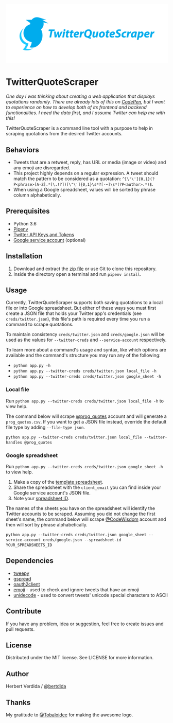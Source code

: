<p align="center"><img src="logo/logotype-horizontal.png"></p>

# TwitterQuoteScraper

_One day I was thinking about creating a web application that displays quotations randomly. There are already lots of this on [CodePen](https://codepen.io/search/pens?q=random%20quote%20generator&page=1&order=popularity&depth=everything), but I want to experience on how to develop both of its frontend and backend functionalities. I need the data first, and I assume Twitter can help me with this!_

TwitterQuoteScraper is a command line tool with a purpose to help in scraping quotations from the desired Twitter accounts.

## Behaviors

- Tweets that are a retweet, reply, has URL or media (image or video) and any emoji are disregarded.
- This project highly depends on a regular expression. A tweet should match the pattern to be considered as a quotation: `^[\"\']{0,1}(?P<phrase>[A-Z].*[\.!?])[\"\']{0,1}\s*?[-~]\s*(?P<author>.*)$`.
- When using a Google spreadsheet, values will be sorted by phrase column alphabetically.

## Prerequisites

- Python 3.6
- [Pipenv](https://github.com/pypa/pipenv)
- [Twitter API Keys and Tokens](https://developer.twitter.com/en/docs/basics/authentication/guides/access-tokens.html)
- [Google service account](https://developers.google.com/sheets/api/guides/authorizing) (optional)

## Installation

1. Download and extract the [zip file](https://github.com/bertdida/TwitterQuoteScraper/archive/master.zip) or use Git to clone this repository.
2. Inside the directory open a terminal and run `pipenv install`.

## Usage

Currently, TwitterQuoteScraper supports both saving quotations to a local file or into Google spreadsheet. But either of these ways you must first create a JSON file that holds your Twitter app's credentials (see `creds/twitter.json`), this file's path is required every time you run a command to scrape quotations.

To maintain consistency `creds/twitter.json` and `creds/google.json` will be used as the values for `--twitter-creds` and `--service-account` respectively.

To learn more about a command's usage and syntax, like which options are available and the command's structure you may run any of the following:

- `python app.py -h`
- `python app.py --twitter-creds creds/twitter.json local_file -h`
- `python app.py --twitter-creds creds/twitter.json google_sheet -h`

### Local file

Run `python app.py --twitter-creds creds/twitter.json local_file -h` to view help.

The command below will scrape [@prog_quotes](https://twitter.com/prog_quotes) account and will generate a `prog_quotes.csv`. If you want to get a JSON file instead, override the default file type by adding `--file-type json`.

```shell
python app.py --twitter-creds creds/twitter.json local_file --twitter-handles @prog_quotes
```

### Google spreadsheet

Run `python app.py --twitter-creds creds/twitter.json google_sheet -h` to view help.

1. Make a copy of the [template spreadsheet](https://docs.google.com/spreadsheets/d/1S8xsN8D6nD2KM5-oSZOIFnuw3zvP4_WRZLHMMfbsbPk/edit?usp=sharing).
2. Share the spreadsheet with the `client_email` you can find inside your Google service account's JSON file.
3. Note your [spreadsheet ID](https://developers.google.com/sheets/api/guides/concepts#spreadsheet_id).

The names of the sheets you have on the spreadsheet will identify the Twitter accounts to be scraped. Assuming you did not change the first sheet's name, the command below will scrape [@CodeWisdom](https://twitter.com/CodeWisdom) account and then will sort by phrase alphabetically.

```shell
python app.py --twitter-creds creds/twitter.json google_sheet --service-account creds/google.json --spreadsheet-id YOUR_SPREADSHEETS_ID
```

## Dependencies

- [tweepy](https://github.com/tweepy/tweepy)
- [gspread](https://github.com/burnash/gspread)
- [oauth2client](https://github.com/googleapis/oauth2client)
- [emoji](https://github.com/carpedm20/emoji/) - used to check and ignore tweets that have an emoji
- [unidecode](https://github.com/avian2/unidecode) - used to convert tweets' unicode special characters to ASCII

## Contribute

If you have any problem, idea or suggestion, feel free to create issues and pull requests.

## License

Distributed under the MIT license. See LICENSE for more information.

## Author

Herbert Verdida / [@bertdida](https://twitter.com/bertdida)

## Thanks

My gratitude to [@Tobaloidee](https://github.com/Tobaloidee) for making the awesome logo.
